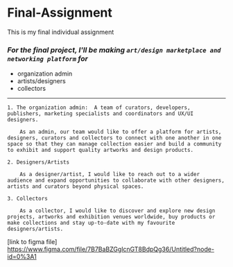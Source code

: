 # Final-Assignment
This is my final individual assignment

### _For the final project, I'll be making `art/design marketplace and networking platform` for_

* organization admin
* artists/designers
* collectors

---

```
1. The organization admin:  A team of curators, developers, publishers, marketing specialists and coordinators and UX/UI designers.

    As an admin, our team would like to offer a platform for artists, designers, curators and collectors to connect with one another in one space so that they can manage collection easier and build a community to exhibit and support quality artworks and design products.
```
```
2. Designers/Artists

    As a designer/artist, I would like to reach out to a wider audience and expand opportunities to collaborate with other designers, artists and curators beyond physical spaces.  
```
```
3. Collectors

    As a collector, I would like to discover and explore new design projects, artworks and exhibition venues worldwide, buy products or make collections and stay up-to-date with my favourite designers/artists.
```

[link to figma file] https://www.figma.com/file/7B7BaBZGglcnGT8BdpQg36/Untitled?node-id=0%3A1

